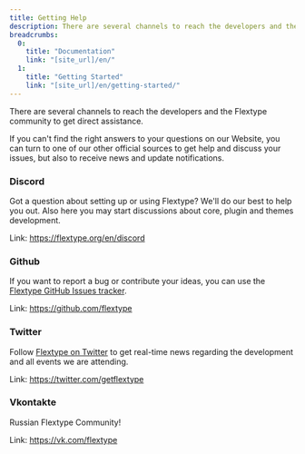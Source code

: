 ```yaml
---
title: Getting Help
description: There are several channels to reach the developers and the Flextype community to get direct assistance.
breadcrumbs:
  0:
    title: "Documentation"
    link: "[site_url]/en/"
  1:
    title: "Getting Started"
    link: "[site_url]/en/getting-started/"
---
```

There are several channels to reach the developers and the Flextype community to get direct assistance.

If you can't find the right answers to your questions on our Website, you can turn to one of our other official sources to get help and discuss your issues, but also to receive news and update notifications.

### Discord

Got a question about setting up or using Flextype? We'll do our best to help you out. Also here you may start discussions about core, plugin and themes development.

Link: <https://flextype.org/en/discord>

### Github

If you want to report a bug or contribute your ideas, you can use the [Flextype GitHub Issues tracker](https://github.com/flextype/flextype/issues).

Link: <https://github.com/flextype>

### Twitter

Follow [Flextype on Twitter](https://twitter.com/getflextype) to get real-time news regarding the development and all events we are attending.

Link: <https://twitter.com/getflextype>

### Vkontakte

Russian Flextype Community!

Link: <https://vk.com/flextype>
